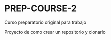 # PREP-COURSE-2
Curso preparatorio original para trabajo

Proyecto de como crear un repositorio y clonarlo